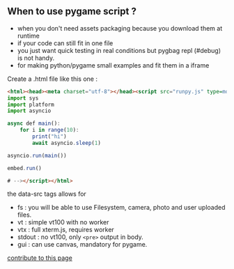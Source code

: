 ## When to use pygame script ?

 - when you don't need assets packaging because you download them at runtime
 - if your code can still fit in one file 
 - you just want quick testing in real conditions but pygbag repl (#debug) is not handy.
 - for making python/pygame small examples and fit them in a iframe
 

Create a .html file like this one :
```html
<html><head><meta charset="utf-8"></head><script src="runpy.js" type=module id="site" data-src="fs,vtx,gui" async defer>#<!--
import sys
import platform
import asyncio

async def main():
    for i in range(10):
        print("hi")
        await asyncio.sleep(1)

asyncio.run(main())

embed.run()

# --></script></html>
```

the data-src tags allows for 
  - fs : you will be able to use Filesystem, camera, photo and user uploaded files.
  - vt : simple vt100 with no worker
  - vtx : full xterm.js, requires worker
  - stdout : no vt100, only `<pre>` output in body.
  - gui : can use canvas, mandatory for pygame.



[contribute to this page](https://github.com/pygame-web/pygame-web.github.io/edit/main/wiki/python-wasm/README.md)
